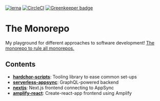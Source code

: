 [![lerna](https://img.shields.io/badge/maintained%20with-lerna-cc00ff.svg)](https://lernajs.io/)
[![CircleCI](https://circleci.com/gh/hardchor/monorepo.svg?style=svg)](https://circleci.com/gh/hardchor/monorepo) [![Greenkeeper badge](https://badges.greenkeeper.io/hardchor/monorepo.svg)](https://greenkeeper.io/)

# The Monorepo

My playground for different approaches to software development!
[The monorepo to rule all monorepos.](https://xkcd.com/927/)

## Contents

- [**hardchor-scripts**](./packages/hardchor-scripts/README.md): Tooling library to ease common set-ups
- [**serverless-appsync**](./packages/serverless-appsync/README.md): GraphQL-powered backend
- [**nextjs**](./packages/nextjs/README.md): Next.js frontend connecting to AppSync 
- [**amplify-react**](./packages/amplify-react/README.md): Create-react-app frontend using Amplify 
